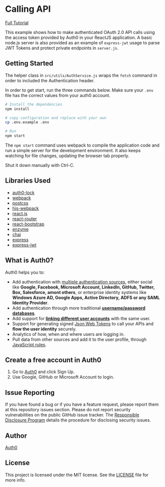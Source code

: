 # Calling API

[Full Tutorial](https://auth0.com/docs/quickstart/spa/react/11-api-authorization)

This example shows how to make authenticated OAuth 2.0 API calls using the access token provided by Auth0 in your ReactJS application. A basic node.js server is also provided as an example of `express-jwt` usage to parse JWT Tokens and protect private endpoints in `server.js`.

## Getting Started

The helper class in `src/utils/AuthService.js` wraps the `fetch` command in order to included the Authentication header.

In order to get start, run the three commands below. Make sure your `.env` file has the correct values from your auth0 account.

```bash
# Install the dependencies
npm install

# copy configuration and replace with your own
cp .env.example .env

# Run
npm start
```

The `npm start` command uses webpack to compile the application code and run a simple server for the development environment. It also keeps watching for file changes, updating the browser tab properly.

Shut it down manually with Ctrl-C.

## Libraries Used

* [auth0-lock](https://github.com/auth0/lock)
* [webpack](https://webpack.github.io)
* [postcss](http://postcss.org)
* [hjs-webpack](https://github.com/HenrikJoreteg/hjs-webpack)
* [react.js](http://facebook.github.io/react/)
* [react-router](https://github.com/reactjs/react-router)
* [react-bootstrap](https://react-bootstrap.github.io/)
* [enzyme](https://github.com/airbnb/enzyme)
* [chai](http://chaijs.com)
* [express](https://expressjs.com/)
* [express-jwt](https://github.com/auth0/express-jwt)

## What is Auth0?

Auth0 helps you to:

* Add authentication with [multiple authentication sources](https://docs.auth0.com/identityproviders), either social like **Google, Facebook, Microsoft Account, LinkedIn, GitHub, Twitter, Box, Salesforce, amont others**, or enterprise identity systems like **Windows Azure AD, Google Apps, Active Directory, ADFS or any SAML Identity Provider**.
* Add authentication through more traditional **[username/password databases](https://docs.auth0.com/mysql-connection-tutorial)**.
* Add support for **[linking different user accounts](https://docs.auth0.com/link-accounts)** with the same user.
* Support for generating signed [Json Web Tokens](https://docs.auth0.com/jwt) to call your APIs and **flow the user identity** securely.
* Analytics of how, when and where users are logging in.
* Pull data from other sources and add it to the user profile, through [JavaScript rules](https://docs.auth0.com/rules).

## Create a free account in Auth0

1. Go to [Auth0](https://auth0.com) and click Sign Up.
2. Use Google, GitHub or Microsoft Account to login.

## Issue Reporting

If you have found a bug or if you have a feature request, please report them at this repository issues section. Please do not report security vulnerabilities on the public GitHub issue tracker. The [Responsible Disclosure Program](https://auth0.com/whitehat) details the procedure for disclosing security issues.

## Author

[Auth0](auth0.com)

## License

This project is licensed under the MIT license. See the [LICENSE](LICENSE) file for more info.